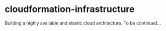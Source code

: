 # cloudformation-infrastructure
Building a highly available and elastic cloud architecture.
To be continued...
